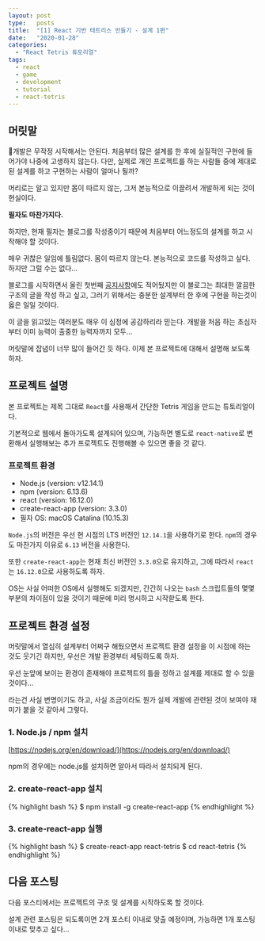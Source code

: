 ```yaml
---
layout: post
type:   posts
title:  "[1] React 기반 테트리스 만들기 - 설계 1편"
date:   "2020-01-28"
categories:
  - "React Tetris 튜토리얼"
tags:
  - react
  - game
  - development
  - tutorial
  - react-tetris
---
```


## 머릿말
개발은 무작정 시작해서는 안된다. 처음부터 많은 설계를 한 후에 실질적인 구현에 들어가야 나중에 고생하지 않는다. 다만, 실제로 개인 프로젝트를 하는 사람들 중에 제대로된 설계를 하고 구현하는 사람이 얼마나 될까?

머리로는 알고 있지만 몸이 따르지 않는, 그저 본능적으로 이끌려서 개발하게 되는 것이 현실이다.

**필자도 마찬가지다.**

하지만, 현재 필자는 블로그를 작성중이기 때문에 처음부터 어느정도의 설계를 하고 시작해야 할 것이다. 

매우 귀찮은 일임에 틀림없다. 몸이 따르지 않는다. 본능적으로 코드를 작성하고 싶다. 하지만 그럴 수는 없다...

블로그를 시작하면서 올린 첫번째 [공지사항](/공지사항/2020/01/27/notice-introduction)에도 적어뒀지만 이 블로그는 최대한 깔끔한 구조의 글을 작성 하고 싶고, 그러기 위해서는 충분한 설계부터 한 후에 구현을 하는것이 옳은 일일 것이다.

이 글을 읽고있는 여러분도 매우 이 심정에 공감하리라 믿는다. 개발을 처음 하는 초심자부터 이미 능력이 출중한 능력자까지 모두...

머릿말에 잡념이 너무 많이 들어간 듯 하다. 이제 본 프로젝트에 대해서 설명해 보도록 하자.


## 프로젝트 설명
본 프로젝트는 제목 그대로 <code>React</code>를 사용해서 간단한 Tetris 게임을 만드는 튜토리얼이다.

기본적으로 웹에서 돌아가도록 설계되어 있으며, 가능하면 별도로 <code>react-native</code>로 변환해서 실행해보는 추가 프로젝트도 진행해볼 수 있으면 좋을 것 같다.

### 프로젝트 환경
* Node.js (version: v12.14.1)
* npm (version: 6.13.6)
* react (version: 16.12.0)
* create-react-app (version: 3.3.0)
* 필자 OS: macOS Catalina (10.15.3)

<code>Node.js</code>의 버전은 우선 현 시점의 LTS 버전인 <code>12.14.1</code>을 사용하기로 한다. <code>npm</code>의 경우도 마찬가지 이유로 <code>6.13</code> 버전을 사용한다.

또한 <code>create-react-app</code>는 현재 최신 버전인 <code>3.3.0</code>으로 유지하고, 그에 따라서 <code>react</code>는 <code>16.12.0</code>으로 사용하도록 하자.

OS는 사실 어떠한 OS에서 실행해도 되겠지만, 간간히 나오는 <code>bash</code> 스크립트들의 몇몇 부분의 차이점이 있을 것이기 때문에 미리 명시하고 시작핟도록 한다.

## 프로젝트 환경 설정

머릿말에서 열심히 설계부터 어쩌구 해뒀으면서 프로젝트 환경 설정을 이 시점에 하는 것도 웃기긴 하지만, 우선은 개발 환경부터 세팅하도록 하자.

우선 눈앞에 보이는 환경이 존재해야 프로젝트의 틀을 정하고 설계를 제대로 할 수 있을 것이다...

라는건 사실 변명이기도 하고, 사실 조금이라도 뭔가 실제 개발에 관련된 것이 보여야 재미가 붙을 것 같아서 그렇다.

### 1. Node.js / npm 설치
[https://nodejs.org/en/download/](https://nodejs.org/en/download/)

npm의 경우에는 node.js를 설치하면 알아서 따라서 설치되게 된다.

### 2. create-react-app 설치
{% highlight bash %}
$ npm install -g create-react-app
{% endhighlight %}

### 3. create-react-app 실행
{% highlight bash %}
$ create-react-app react-tetris
$ cd react-tetris
{% endhighlight %}


## 다음 포스팅
다음 포스티에서는 프로젝트의 구조 및 설계를 시작하도록 할 것이다.

설계 관련 포스팅은 되도록이면 2개 포스티 이내로 맞출 예정이며, 가능하면 1개 포스팅 이내로 맞추고 싶다...


<!--
Code Highlight
{% highlight ruby %}
def foo
  puts 'foo'
end
{% endhighlight %}
-->